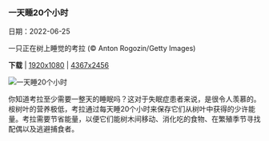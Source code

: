 ### 一天睡20个小时

日期：2022-06-25

一只正在树上睡觉的考拉 (© Anton Rogozin/Getty Images)

**下载**  |  [1920x1080](https://cn.bing.com/th?id=OHR.KoalaSleeping_ZH-CN8369657308_1920x1080.jpg)  |  [4367x2456](https://cn.bing.com/th?id=OHR.KoalaSleeping_ZH-CN8369657308_UHD.jpg)

![一天睡20个小时](https://cn.bing.com/th?id=OHR.KoalaSleeping_ZH-CN8369657308_1920x1080.jpg "一只正在树上睡觉的考拉 (© Anton Rogozin/Getty Images)")

你知道考拉至少需要一整天的睡眠吗？这对于失眠症患者来说，是很令人羡慕的。桉树叶的营养极低，考拉通过每天睡20个小时来保存它们从树叶中获得的少许能量。考拉需要节省能量，以便它们能树木间移动、消化吃的食物、在繁殖季节寻找配偶以及逃避捕食者。

